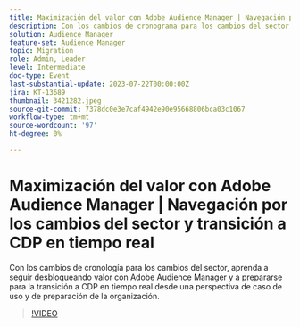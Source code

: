 ```yaml
---
title: Maximización del valor con Adobe Audience Manager | Navegación por los cambios del sector y transición a CDP en tiempo real
description: Con los cambios de cronograma para los cambios del sector, aprenda cómo puede seguir desbloqueando valor con Adobe Audience Manager y preparándose para la transición a RTCDP desde una perspectiva de caso de uso y de preparación organizativa.
solution: Audience Manager
feature-set: Audience Manager
topic: Migration
role: Admin, Leader
level: Intermediate
doc-type: Event
last-substantial-update: 2023-07-22T00:00:00Z
jira: KT-13689
thumbnail: 3421282.jpeg
source-git-commit: 7378dc0e3e7caf4942e90e95668806bca03c1067
workflow-type: tm+mt
source-wordcount: '97'
ht-degree: 0%

---
```



# Maximización del valor con Adobe Audience Manager | Navegación por los cambios del sector y transición a CDP en tiempo real

Con los cambios de cronología para los cambios del sector, aprenda a seguir desbloqueando valor con Adobe Audience Manager y a prepararse para la transición a CDP en tiempo real desde una perspectiva de caso de uso y de preparación de la organización.

>[!VIDEO](https://video.tv.adobe.com/v/3421282/?learn=on)
